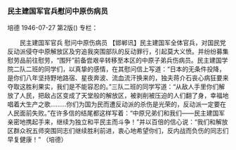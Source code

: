 ### 民主建国军官兵慰问中原伤病员
培德
1946-07-27
第2版()
专栏：

　　民主建国军官兵
    慰问中原伤病员
    【邯郸讯】民主建国军全体官兵，对国民党反动派侵夺中原解放区及穷追我突围部队的反动罪行，引起莫大义愤。并纷纷募集慰劳品前往慰劳，“围歼”前备尝艰辛转移至本区的中原子弟兵伤病员。民主建国学院二队二班的同学们，以真挚的感情，在其慰问信上写道：“日本的无条件投降，是你们八年坚持野地路宿、星夜奔波、流血流汗换来的，独夫蒋介石丧心病狂要来夺取这胜利果实，我们是不能容忍的。”三队二班的同学写道：“从敌人手里你们解放了人民，把敌占区变成了天堂般的解放区，被剥削被压迫的人们翻了身，幸福地唱着大生产之歌………你们为国为民而遭反动派的杀伤是光荣的，反动派一定要在人民面前失败。”在许多信的结尾都这样写着：“中原兄弟们和我们——民主建国军亲密地携起手来，继续为独立和平民主而斗争！”并以百倍的信心说：“我们和解放区群众祝五师突围同志们继续胜利前进，衷心地希望你们，反内战而负伤的同志们早复健康！”
                                                      （培德）
